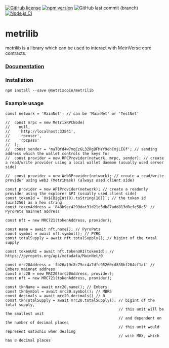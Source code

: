[![GitHub license](https://img.shields.io/github/license/TheLindaProjectInc/metrilib)](https://github.com/TheLindaProjectInc/metrilib/blob/main/LICENSE.md) [![npm version](https://badge.fury.io/js/@metrixcoin%2Fmetrilib.svg)](https://badge.fury.io/js/@metrixcoin%2Fmetrilib) ![GitHub last commit (branch)](https://img.shields.io/github/last-commit/TheLindaProjectInc/metrilib/develop) [![Node.js CI](https://github.com/TheLindaProjectInc/metrilib/actions/workflows/node.js.yml/badge.svg)](https://github.com/TheLindaProjectInc/metrilib/actions/workflows/node.js.yml)

# metrilib

metrilib is a library which can be used to interact with MetriVerse core contracts.

### [**Documentation**](https://thelindaprojectinc.github.io/metrilib/modules.html)

### Installation

```
npm install --save @metrixcoin/metrilib
```

### Example usage

```
const network = 'MainNet'; // can be 'MainNet' or 'TestNet'

//  const mrpc = new MetrixRPCNode(
//    null,
//    'http://localhost:33841',
//    'rpcuser',
//    'rpcpass'
//  );
//  const sender = 'maTQfd4w7mqCzGL32RgBFMYY9ehCmjLEGf'; // sending address which the wallet controls the keys for
//  const provider = new RPCProvider(network, mrpc, sender); // create a read/write provider using a local wallet daemon (usually used server side)

//  const provider = new Web3Provider(network); // create a read/write provider using web3 (MetriMask) (always used client side)

const provider = new APIProvider(network); // create a readonly provider using the explorer API (usually used client side)
const tokenId = `0x${BigInt(0).toString(16)}`; // the token id (uint256) as a hex string
const tokenAddress = '848b9ec4299dac31d21c5db87add813d0cfc58c5' // PyroPets mainnet address

const nft = new MRC721(tokenAddress, provider);

const name = await nft.name(); // PyroPets
const symbol = await nft.symbol(); // PYRO
const totalSupply = await nft.totalSupply(); // bigint of the total supply

const tokenURI = await nft.tokenURI(tokenId); // https://pyropets.org/api/metadata/MainNet/0

const mrc20Address = 'fb26a19c8c75cc4a7dfc95260cd838bf204cf1af' // Embers mainnet address
const mrc20 = new MRC20(mrc20Address, provider);
const nft = new MRC721(tokenAddress, provider);

const tknName = await mrc20.name(); // Embers
const tknSymbol = await mrc20.symbol(); // MBRS
const decimals = await mrc20.decimals() // 0
const tknTotalSupply = await mrc20.totalSupply(); // bigint of the total supply,
                                                  // this unit will be the smallest unit
                                                  // and dependent on the number of decimal places
                                                  // this unit would represent satoshis when dealing
                                                  // with MRX, which has 8 decimal places


```
